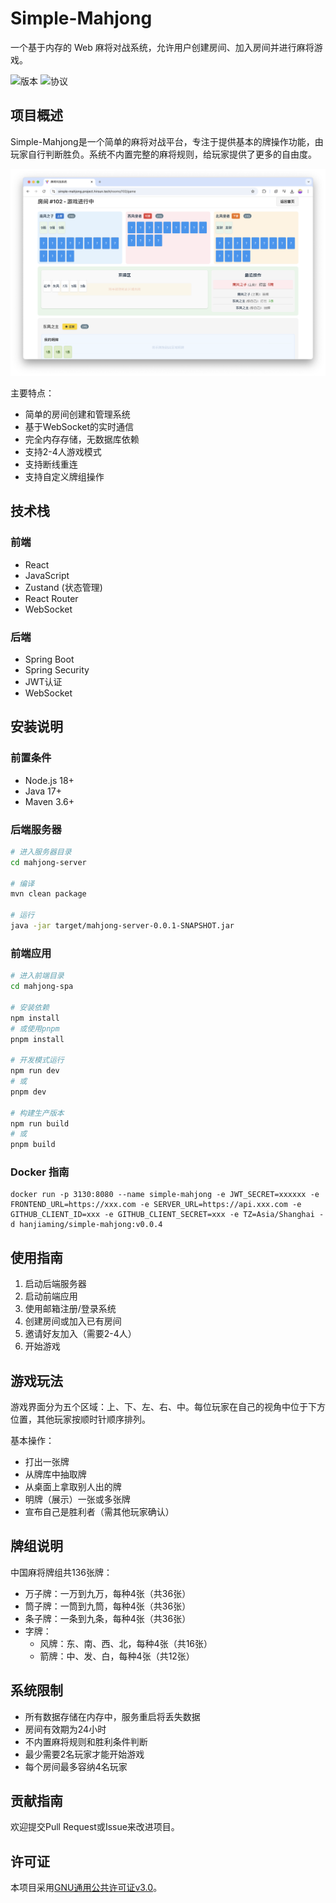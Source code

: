 # Simple-Mahjong

一个基于内存的 Web 麻将对战系统，允许用户创建房间、加入房间并进行麻将游戏。

![版本](https://img.shields.io/badge/版本-0.1.0-blue)
![协议](https://img.shields.io/badge/协议-GPL--3.0-green)

## 项目概述

Simple-Mahjong是一个简单的麻将对战平台，专注于提供基本的牌操作功能，由玩家自行判断胜负。系统不内置完整的麻将规则，给玩家提供了更多的自由度。

![cover](https://github.com/guomaimang/Simple-Mahjong/blob/main/cover.png)

主要特点：
- 简单的房间创建和管理系统
- 基于WebSocket的实时通信
- 完全内存存储，无数据库依赖
- 支持2-4人游戏模式
- 支持断线重连
- 支持自定义牌组操作

## 技术栈

### 前端
- React
- JavaScript
- Zustand (状态管理)
- React Router
- WebSocket

### 后端
- Spring Boot
- Spring Security
- JWT认证
- WebSocket

## 安装说明

### 前置条件
- Node.js 18+
- Java 17+
- Maven 3.6+

### 后端服务器

```bash
# 进入服务器目录
cd mahjong-server

# 编译
mvn clean package

# 运行
java -jar target/mahjong-server-0.0.1-SNAPSHOT.jar
```

### 前端应用

```bash
# 进入前端目录
cd mahjong-spa

# 安装依赖
npm install
# 或使用pnpm
pnpm install

# 开发模式运行
npm run dev
# 或
pnpm dev

# 构建生产版本
npm run build
# 或
pnpm build
```

### Docker 指南

```
docker run -p 3130:8080 --name simple-mahjong -e JWT_SECRET=xxxxxx -e FRONTEND_URL=https://xxx.com -e SERVER_URL=https://api.xxx.com -e GITHUB_CLIENT_ID=xxx -e GITHUB_CLIENT_SECRET=xxx -e TZ=Asia/Shanghai -d hanjiaming/simple-mahjong:v0.0.4
```

## 使用指南

1. 启动后端服务器
2. 启动前端应用
3. 使用邮箱注册/登录系统
4. 创建房间或加入已有房间
5. 邀请好友加入（需要2-4人）
6. 开始游戏

## 游戏玩法

游戏界面分为五个区域：上、下、左、右、中。每位玩家在自己的视角中位于下方位置，其他玩家按顺时针顺序排列。

基本操作：
- 打出一张牌
- 从牌库中抽取牌
- 从桌面上拿取别人出的牌
- 明牌（展示）一张或多张牌
- 宣布自己是胜利者（需其他玩家确认）

## 牌组说明

中国麻将牌组共136张牌：
- 万子牌：一万到九万，每种4张（共36张）
- 筒子牌：一筒到九筒，每种4张（共36张）
- 条子牌：一条到九条，每种4张（共36张）
- 字牌：
  - 风牌：东、南、西、北，每种4张（共16张）
  - 箭牌：中、发、白，每种4张（共12张）

## 系统限制

- 所有数据存储在内存中，服务重启将丢失数据
- 房间有效期为24小时
- 不内置麻将规则和胜利条件判断
- 最少需要2名玩家才能开始游戏
- 每个房间最多容纳4名玩家

## 贡献指南

欢迎提交Pull Request或Issue来改进项目。

## 许可证

本项目采用[GNU通用公共许可证v3.0](LICENSE)。
